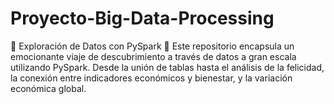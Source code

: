 # Proyecto-Big-Data-Processing
🚀 Exploración de Datos con PySpark 🚀  Este repositorio encapsula un emocionante viaje de descubrimiento a través de datos a gran escala utilizando PySpark. Desde la unión de tablas hasta el análisis de la felicidad, la conexión entre indicadores económicos y bienestar, y la variación económica global.
